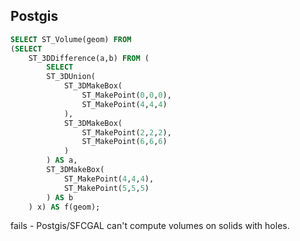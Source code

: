 ## Postgis

```sql
SELECT ST_Volume(geom) FROM 
(SELECT 
 	ST_3DDifference(a,b) FROM (
		SELECT 
		ST_3DUnion(
			ST_3DMakeBox(
				ST_MakePoint(0,0,0),
				ST_MakePoint(4,4,4)
			),
			ST_3DMakeBox(
				ST_MakePoint(2,2,2),
				ST_MakePoint(6,6,6)
			)
		) AS a,
		ST_3DMakeBox(
			ST_MakePoint(4,4,4),
			ST_MakePoint(5,5,5)
		) AS b
	) x) AS f(geom); 
```

fails - Postgis/SFCGAL can't compute volumes on solids with holes.